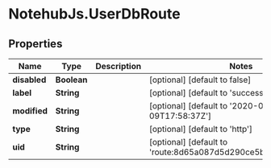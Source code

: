 # NotehubJs.UserDbRoute

## Properties

| Name         | Type        | Description | Notes                                                                    |
| ------------ | ----------- | ----------- | ------------------------------------------------------------------------ |
| **disabled** | **Boolean** |             | [optional] [default to false]                                            |
| **label**    | **String**  |             | [optional] [default to &#39;success route&#39;]                          |
| **modified** | **String**  |             | [optional] [default to &#39;2020-03-09T17:58:37Z&#39;]                   |
| **type**     | **String**  |             | [optional] [default to &#39;http&#39;]                                   |
| **uid**      | **String**  |             | [optional] [default to &#39;route:8d65a087d5d290ce5bdf03aeff2becc0&#39;] |
